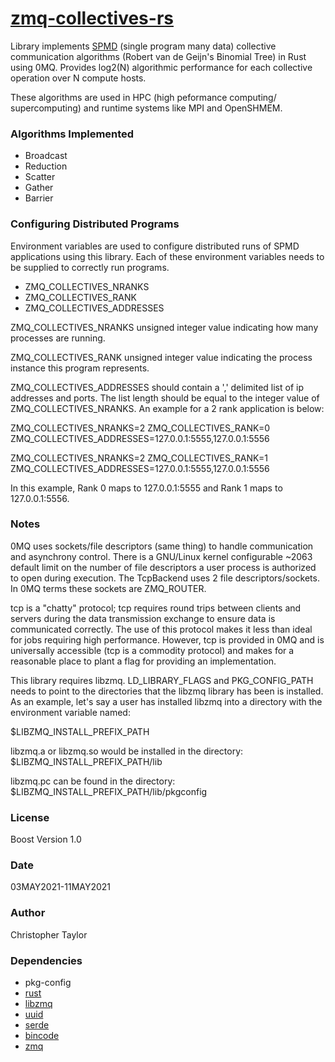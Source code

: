 <!-- Copyright (c) 2021 Christopher Taylor                                          -->
<!--                                                                                -->
<!--   Distributed under the Boost Software License, Version 1.0. (See accompanying -->
<!--   file LICENSE_1_0.txt or copy at http://www.boost.org/LICENSE_1_0.txt)        -->

# [zmq-collectives-rs](https://github.com/ct-clmsn/zmq-collectives-rs)
Library implements [SPMD](https://en.m.wikipedia.org/wiki/SPMD) (single program many data) collective communication algorithms (Robert van de Geijn's Binomial Tree)
in Rust using 0MQ. Provides log2(N) algorithmic performance
for each collective operation over N compute hosts.

These algorithms are used in HPC (high peformance computing/
supercomputing) and runtime systems like MPI and OpenSHMEM.

### Algorithms Implemented

* Broadcast
* Reduction
* Scatter
* Gather
* Barrier

### Configuring Distributed Programs

Environment variables are used to configure distributed
runs of SPMD applications using this library. Each of
these environment variables needs to be supplied to
correctly run programs.

* ZMQ_COLLECTIVES_NRANKS
* ZMQ_COLLECTIVES_RANK
* ZMQ_COLLECTIVES_ADDRESSES

ZMQ_COLLECTIVES_NRANKS unsigned integer value indicating
how many processes are running.

ZMQ_COLLECTIVES_RANK unsigned integer value indicating
the process instance this program represents.

ZMQ_COLLECTIVES_ADDRESSES should contain a ',' delimited
list of ip addresses and ports. The list length should be
equal to the integer value of ZMQ_COLLECTIVES_NRANKS. An
example for a 2 rank application is below:

ZMQ_COLLECTIVES_NRANKS=2 ZMQ_COLLECTIVES_RANK=0
ZMQ_COLLECTIVES_ADDRESSES=127.0.0.1:5555,127.0.0.1:5556

ZMQ_COLLECTIVES_NRANKS=2 ZMQ_COLLECTIVES_RANK=1
ZMQ_COLLECTIVES_ADDRESSES=127.0.0.1:5555,127.0.0.1:5556

In this example, Rank 0 maps to 127.0.0.1:5555 and Rank 1
maps to 127.0.0.1:5556.

### Notes

0MQ uses sockets/file descriptors (same thing) to
handle communication and asynchrony control. There
is a GNU/Linux kernel configurable ~2063 default
limit on the number of file descriptors a user
process is authorized to open during execution. The
TcpBackend uses 2 file descriptors/sockets. In 0MQ
terms these sockets are ZMQ_ROUTER.

tcp is a "chatty" protocol; tcp requires round trips
between clients and servers during the data transmission
exchange to ensure data is communicated correctly. The
use of this protocol makes it less than ideal for jobs
requiring high performance. However, tcp is provided in
0MQ and is universally accessible (tcp is a commodity
protocol) and makes for a reasonable place to plant a
flag for providing an implementation.

This library requires libzmq. LD_LIBRARY_FLAGS and
PKG_CONFIG_PATH needs to point to the directories that
the libzmq library has been is installed. As an example,
let's say a user has installed libzmq into a directory
with the environment variable named:

$LIBZMQ_INSTALL_PREFIX_PATH 

libzmq.a or libzmq.so would be installed in the directory:
    $LIBZMQ_INSTALL_PREFIX_PATH/lib

libzmq.pc can be found in the directory:
    $LIBZMQ_INSTALL_PREFIX_PATH/lib/pkgconfig

### License

Boost Version 1.0

### Date

03MAY2021-11MAY2021

### Author

Christopher Taylor

### Dependencies

* pkg-config
* [rust](https://www.rust-lang.org/)
* [libzmq](https://github.com/zeromq/libzmq)
* [uuid](https://github.com/uuid-rs/uuid)
* [serde](https://github.com/serde-rs/serde)
* [bincode](https://github.com/bincode-org/bincode)
* [zmq](https://github.com/erickt/rust-zmq)
